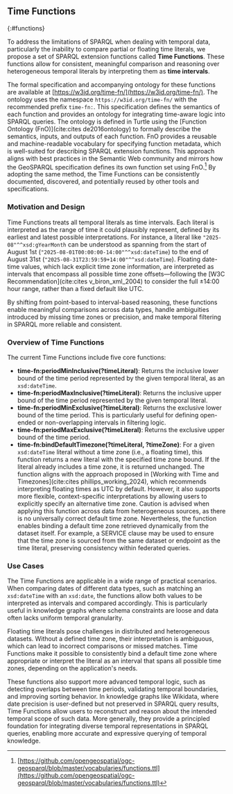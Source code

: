 ## Time Functions
{:#functions}

To address the limitations of SPARQL when dealing with temporal data, particularly the inability to compare partial or floating time literals, we propose a set of SPARQL extension functions called **Time Functions**.
These functions allow for consistent, meaningful comparison and reasoning over heterogeneous temporal literals by interpreting them as **time intervals**.

The formal specification and accompanying ontology for these functions are available at [https://w3id.org/time-fn/](https://w3id.org/time-fn/).
The ontology uses the namespace `https://w3id.org/time-fn/` with the recommended prefix `time-fn:`.
This specification defines the semantics of each function and provides an ontology for integrating time-aware logic into SPARQL queries.
The ontology is defined in Turtle using the [Function Ontology (FnO)](cite:cites de2016ontology) to formally describe the semantics, inputs, and outputs of each function.
FnO provides a reusable and machine-readable vocabulary for specifying function metadata, which is well-suited for describing SPARQL extension functions.
This approach aligns with best practices in the Semantic Web community and mirrors how the GeoSPARQL specification defines its own function set using FnO.[^GeoSPARQLFunctions]
By adopting the same method, the Time Functions can be consistently documented, discovered, and potentially reused by other tools and specifications.

[^GeoSPARQLFunctions]: [https://github.com/opengeospatial/ogc-geosparql/blob/master/vocabularies/functions.ttl](https://github.com/opengeospatial/ogc-geosparql/blob/master/vocabularies/functions.ttl)

### Motivation and Design

Time Functions treats all temporal literals as time intervals.
Each literal is interpreted as the range of time it could plausibly represent, defined by its earliest and latest possible interpretations.
For instance, a literal like `"2025-08"^^xsd:gYearMonth` can be understood as spanning from the start of August 1st (`"2025-08-01T00:00:00-14:00"^^xsd:dateTime`) to the end of August 31st (`"2025-08-31T23:59:59+14:00"^^xsd:dateTime`).
Floating date-time values, which lack explicit time zone information, are interpreted as intervals that encompass all possible time zone offsets—following the [W3C Recommendation](cite:cites v_biron_xml_2004) to consider the full ±14:00 hour range, rather than a fixed default like UTC.

By shifting from point-based to interval-based reasoning, these functions enable meaningful comparisons across data types, handle ambiguities introduced by missing time zones or precision, and make temporal filtering in SPARQL more reliable and consistent.


### Overview of Time Functions

The current Time Functions include five core functions:

- **time-fn:periodMinInclusive(?timeLiteral)**: Returns the inclusive lower bound of the time period represented by the given temporal literal, as an `xsd:dateTime`.
- **time-fn:periodMaxInclusive(?timeLiteral)**: Returns the inclusive upper bound of the time period represented by the given temporal literal.
- **time-fn:periodMinExclusive(?timeLiteral)**: Returns the exclusive lower bound of the time period. This is particularly useful for defining open-ended or non-overlapping intervals in filtering logic.
- **time-fn:periodMaxExclusive(?timeLiteral)**: Returns the exclusive upper bound of the time period.
- **time-fn:bindDefaultTimezone(?timeLiteral, ?timeZone)**: For a given `xsd:dateTime` literal without a time zone (i.e., a floating time), this function returns a new literal with the specified time zone bound. If the literal already includes a time zone, it is returned unchanged.
The function aligns with the approach proposed in [Working with Time and Timezones](cite:cites phillips_working_2024), which recommends interpreting floating times as UTC by default.
However, it also supports more flexible, context-specific interpretations by allowing users to explicitly specify an alternative time zone.
Caution is advised when applying this function across data from heterogeneous sources, as there is no universally correct default time zone.
Nevertheless, the function enables binding a default time zone retrieved dynamically from the dataset itself.
For example, a SERVICE clause may be used to ensure that the time zone is sourced from the same dataset or endpoint as the time literal, preserving consistency within federated queries.


### Use Cases

The Time Functions are applicable in a wide range of practical scenarios. When comparing dates of different data types, such as matching an `xsd:dateTime` with an `xsd:date`, the functions allow both values to be interpreted as intervals and compared accordingly.
This is particularly useful in knowledge graphs where schema constraints are loose and data often lacks uniform temporal granularity.

Floating time literals pose challenges in distributed and heterogeneous datasets. Without a defined time zone, their interpretation is ambiguous, which can lead to incorrect comparisons or missed matches. Time Functions make it possible to consistently bind a default time zone where appropriate or interpret the literal as an interval that spans all possible time zones, depending on the application's needs.

These functions also support more advanced temporal logic, such as detecting overlaps between time periods, validating temporal boundaries, and improving sorting behavior. In knowledge graphs like Wikidata, where date precision is user-defined but not preserved in SPARQL query results, Time Functions allow users to reconstruct and reason about the intended temporal scope of such data. More generally, they provide a principled foundation for integrating diverse temporal representations in SPARQL queries, enabling more accurate and expressive querying of temporal knowledge.
